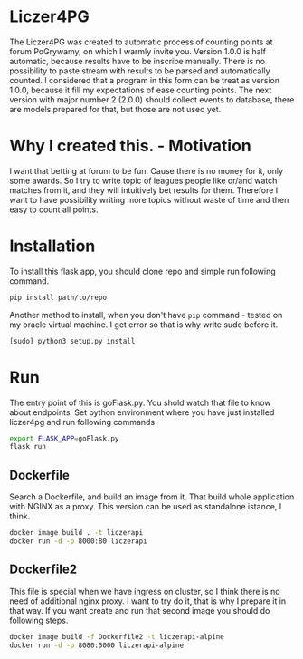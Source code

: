 # Liczer4PG
The Liczer4PG was created to automatic process of counting points at forum PoGrywamy, on which I
warmly invite you. Version 1.0.0 is half automatic, because results have to be inscribe manually.
There is no possibility to paste stream with results to be parsed and automatically counted.
I considered that a program in this form can be treat as version 1.0.0, because it fill my
expectations of ease counting points. The next version with major number 2 (2.0.0) should collect events
to database, there are models prepared for that, but those are not used yet.

# Why I created this. - Motivation
I want that betting at forum to be fun. Cause there is no money for it, only some awards. So I try 
to write topic of leagues people like or/and watch matches from it, and they will intuitively bet results
for them. Therefore I want to have possibility writing more topics without waste of time and then
easy to count all points.

# Installation
To install this flask app, you should clone repo and simple run following command.
```sh
pip install path/to/repo
```
Another method to install, when you don't have `pip` command - tested on my oracle virtual machine.
I get error so that is why write sudo before it.
```sh
[sudo] python3 setup.py install
```

# Run
The entry point of this is goFlask.py. You shold watch that file to know about endpoints.
Set python environment where you have just installed liczer4pg and run following commands
```sh
export FLASK_APP=goFlask.py
flask run
```

## Dockerfile
Search a Dockerfile, and build an image from it.
That build whole application with NGINX as a proxy.
This version can be used as standalone istance, I think.
```sh
docker image build . -t liczerapi
docker run -d -p 8000:80 liczerapi
```
## Dockerfile2
This file is special when we have ingress on cluster, so I think there is no need of additional nginx proxy.
I want to try do it, that is why I prepare it in that way.
If you want create and run that second image you should do following steps.
```sh
docker image build -f Dockerfile2 -t liczerapi-alpine
docker run -d -p 8080:5000 liczerapi-alpine
```
